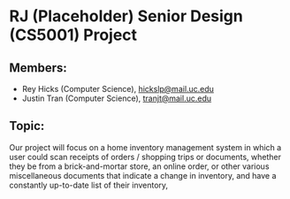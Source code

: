 # RJ (Placeholder) Senior Design (CS5001) Project

## Members: 
- Rey Hicks (Computer Science), hickslp@mail.uc.edu
- Justin Tran (Computer Science), tranjt@mail.uc.edu

## Topic: 
Our project will focus on a home inventory management system in which a user could scan receipts of orders / shopping trips or documents, whether they be from a brick-and-mortar store, an online order, or other various miscellaneous documents that
indicate a change in inventory, and have a constantly up-to-date list of their inventory,
